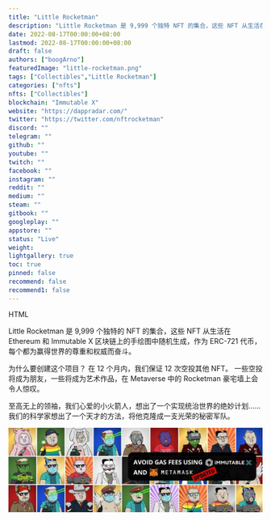 ```yaml
---
title: "Little Rocketman"
description: "Little Rocketman 是 9,999 个独特 NFT 的集合，这些 NFT 从生活在以太坊和 Immutable X 区块链上的手绘图中随机生成，作为 ERC-721 代币"
date: 2022-08-17T00:00:00+08:00
lastmod: 2022-08-17T00:00:00+08:00
draft: false
authors: ["boogArno"]
featuredImage: "little-rocketman.png"
tags: ["Collectibles","Little Rocketman"]
categories: ["nfts"]
nfts: ["Collectibles"]
blockchain: "Immutable X"
website: "https://dappradar.com/"
twitter: "https://twitter.com/nftrocketman"
discord: ""
telegram: ""
github: ""
youtube: ""
twitch: ""
facebook: ""
instagram: ""
reddit: ""
medium: ""
steam: ""
gitbook: ""
googleplay: ""
appstore: ""
status: "Live"
weight: 
lightgallery: true
toc: true
pinned: false
recommend: false
recommend1: false
---
```


HTML





Little Rocketman 是 9,999 个独特的 NFT 的集合，这些 NFT 从生活在 Ethereum 和 Immutable X 区块链上的手绘图中随机生成，作为 ERC-721 代币，每个都为赢得世界的尊重和权威而奋斗。

为什么要创建这个项目？ 在 12 个月内，我们保证 12 次空投其他 NFT。 一些空投将成为朋友，一些将成为艺术作品，在 Metaverse 中的 Rocketman 豪宅墙上会令人惊叹。

至高无上的领袖，我们心爱的小火箭人，想出了一个实现统治世界的绝妙计划……我们的科学家想出了一个天才的方法，将他克隆成一支光荣的秘密军队。



![1080x360](1080x360.jpg)